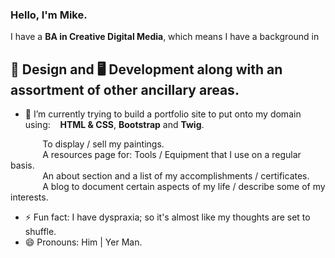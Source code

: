 ### Hello, I'm Mike.

I have a **BA in Creative Digital Media**, which means I have a background in

## 🎨 Design and 🖥️ Development along with an assortment of other ancillary areas.

* 🔭 I’m currently trying to build a portfolio site to put onto my domain using:
&nbsp;&nbsp;&nbsp;**HTML & CSS**, **Bootstrap** and **Twig**.

&nbsp;&nbsp;&nbsp;&nbsp;&nbsp;&nbsp;&nbsp;&nbsp;&nbsp;&nbsp;&nbsp;&nbsp; To display / sell my paintings.  
&nbsp;&nbsp;&nbsp;&nbsp;&nbsp;&nbsp;&nbsp;&nbsp;&nbsp;&nbsp;&nbsp;&nbsp; A resources page for: Tools / Equipment that I use on a regular basis.  
&nbsp;&nbsp;&nbsp;&nbsp;&nbsp;&nbsp;&nbsp;&nbsp;&nbsp;&nbsp;&nbsp;&nbsp; An about section and a list of my accomplishments / certificates.  
&nbsp;&nbsp;&nbsp;&nbsp;&nbsp;&nbsp;&nbsp;&nbsp;&nbsp;&nbsp;&nbsp;&nbsp; A blog to document certain aspects of my life / describe some of my interests.  

  

* ⚡ Fun fact: I have dyspraxia; so it's almost like my thoughts are set to shuffle.
* 😄 Pronouns: Him | Yer Man.
